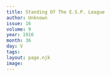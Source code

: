 ```yaml
---
title: Standing Of The E.S.P. League
author: Unknown
issue: 16
volume: 9
year: 1916
month: 36
day: V
tags:
layout: page.njk
image:
---
```





